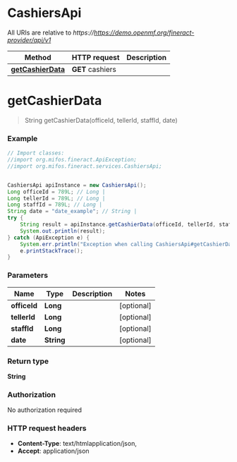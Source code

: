 # CashiersApi

All URIs are relative to *https://https://demo.openmf.org/fineract-provider/api/v1*

Method | HTTP request | Description
------------- | ------------- | -------------
[**getCashierData**](CashiersApi.md#getCashierData) | **GET** cashiers | 


<a name="getCashierData"></a>
# **getCashierData**
> String getCashierData(officeId, tellerId, staffId, date)



### Example
```java
// Import classes:
//import org.mifos.fineract.ApiException;
//import org.mifos.fineract.services.CashiersApi;


CashiersApi apiInstance = new CashiersApi();
Long officeId = 789L; // Long | 
Long tellerId = 789L; // Long | 
Long staffId = 789L; // Long | 
String date = "date_example"; // String | 
try {
    String result = apiInstance.getCashierData(officeId, tellerId, staffId, date);
    System.out.println(result);
} catch (ApiException e) {
    System.err.println("Exception when calling CashiersApi#getCashierData");
    e.printStackTrace();
}
```

### Parameters

Name | Type | Description  | Notes
------------- | ------------- | ------------- | -------------
 **officeId** | **Long**|  | [optional]
 **tellerId** | **Long**|  | [optional]
 **staffId** | **Long**|  | [optional]
 **date** | **String**|  | [optional]

### Return type

**String**

### Authorization

No authorization required

### HTTP request headers

 - **Content-Type**: text/htmlapplication/json, 
 - **Accept**: application/json

